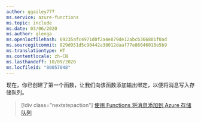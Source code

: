 ```yaml
---
author: ggailey777
ms.service: azure-functions
ms.topic: include
ms.date: 03/06/2020
ms.author: glenga
ms.openlocfilehash: 69235afc4971d0f2a4e879de12abcb366801f0ad
ms.sourcegitcommit: 829d951d5c90442a38012daaf77e86046018e5b9
ms.translationtype: HT
ms.contentlocale: zh-CN
ms.lasthandoff: 10/09/2020
ms.locfileid: "80057048"
---
```

现在，你已创建了第一个函数，让我们向该函数添加输出绑定，以便将消息写入存储队列。

> [!div class="nextstepaction"]
> [使用 Functions 将消息添加到 Azure 存储队列](../articles/azure-functions/functions-integrate-storage-queue-output-binding.md)
